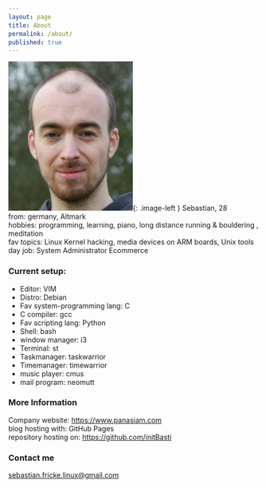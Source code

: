 ```yaml
---
layout: page
title: About
permalink: /about/
published: true
---
```


<style type="text/css">
    .image-left {
      display: block;
      margin-left: auto;
      margin-right: auto;
      float: right;
    }
</style>

![Sebastian](/images/sebastian.png){: .image-left }
Sebastian, 28  
from: germany, Altmark  
hobbies: programming, learning, piano, long distance running & bouldering , meditation  
fav topics: Linux Kernel hacking, media devices on ARM boards, Unix tools
day job: System Administrator Ecommerce

### Current setup:

- Editor: VIM
- Distro: Debian
- Fav system-programming lang: C
- C compiler: gcc
- Fav scripting lang: Python
- Shell: bash
- window manager: i3
- Terminal: st
- Taskmanager: taskwarrior
- Timemanager: timewarrior
- music player: cmus
- mail program: neomutt

### More Information

Company website: https://www.panasiam.com  
blog hosting with: GitHub Pages  
repository hosting on: https://github.com/initBasti 

### Contact me

sebastian.fricke.linux@gmail.com

